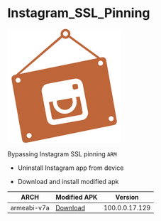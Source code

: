 # Instagram_SSL_Pinning


![IG](https://raw.githubusercontent.com/super-cracker/Instagram_SSL_Pinning/master/ig.png)

Bypassing Instagram SSL pinning `ARM` 

- Uninstall Instagram app from device

- Download and install modified apk


ARCH | Modified APK | Version
--- | --- | ---
armeabi-v7a | [Download](https://raw.githubusercontent.com/super-cracker/Instagram_SSL_Pinning/master/instagram_v100.0.0.17.129.apk) | 100.0.0.17.129
